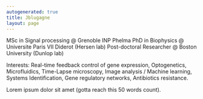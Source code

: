 ```yaml
---
autogenerated: true
title: Jblugagne
layout: page
---
```


MSc in Signal processing @ Grenoble INP Phelma PhD in Biophysics @
Universite Paris VII Diderot (Hersen lab) Post-doctoral Researcher @
Boston University (Dunlop lab)

Interests: Real-time feedback control of gene expression, Optogenetics,
Microfluidics, Time-Lapse microscopy, Image analysis / Machine learning,
Systems Identification, Gene regulatory networks, Antibiotics
resistance.

Lorem ipsum dolor sit amet (gotta reach this 50 words count).
